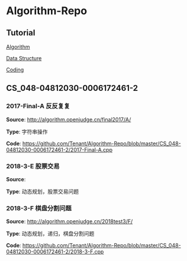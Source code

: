 # Algorithm-Repo

## Tutorial
[Algorithm](https://github.com/Tenant/Algorithm-Repo/blob/master/Algorithm-Tutorial.md)

[Data Structure](https://github.com/Tenant/Algorithm-Repo/blob/master/Data-Structure-Tutorial.md)

[Coding]()

## CS_048-04812030-0006172461-2

### 2017-Final-A 反反复复
**Source**: http://algorithm.openjudge.cn/final2017/A/

**Type**: 字符串操作

**Code**: https://github.com/Tenant/Algorithm-Repo/blob/master/CS_048-04812030-0006172461-2/2017-Final-A.cpp


### 2018-3-E 股票交易
**Source**: 

**Type**: 动态规划，股票交易问题


### 2018-3-F 棋盘分割问题
**Source**: http://algorithm.openjudge.cn/2018test3/F/

**Type**: 动态规划，递归，棋盘分割问题

**Code**: https://github.com/Tenant/Algorithm-Repo/blob/master/CS_048-04812030-0006172461-2/2018-3-F.cpp
